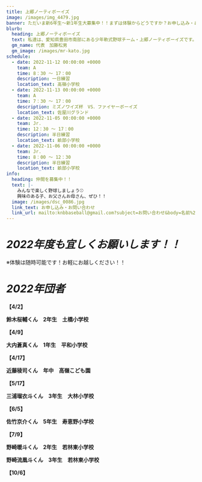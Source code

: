 ```yaml
---
title: 上郷ノーティボーイズ
image: /images/img_4479.jpg
banner: ただいま新6年生～新1年生大募集中！！まずは体験からどうですか？お申し込み・お問い合わせはお気軽にどうぞ！！
blurb:
  heading: 上郷ノーティボーイズ
  text: 私達は、愛知県豊田市南部にある少年軟式野球チーム・上郷ノーティボーイズです。野球を愛する少年・少女達の夢を育み、軟式野球を正しく指導し、体力向上と礼儀を養成します。また、親友同士の友情と交歓の場を与え、規則正しい明朗な少年・少女を育成することを目的としています。
  gm_name: 代表　加藤松男
  gm_image: /images/mr-kato.jpg
schedule:
  - date: 2022-11-12 00:00:00 +0000
    team: A
    time: 8：30 ～ 17：00
    description: 一日練習
    location_text: 高嶺小学校
  - date: 2022-11-13 00:00:00 +0000
    team: A
    time: 7：30 ～ 17：00
    description: ミズノワイズ杯　VS．ファイヤーボーイズ
    location_text: 佐屋川グランド
  - date: 2022-11-05 00:00:00 +0000
    team: Jr.
    time: 12：30 ～ 17：00
    description: 半日練習
    location_text: 畝部小学校
  - date: 2022-11-06 00:00:00 +0000
    team: Jr.
    time: 8：00 ～ 12：30
    description: 半日練習
    location_text: 畝部小学校
info:
  heading: 仲間を募集中！！
  text: |-
    みんなで楽しく野球しましょう⚾
    興味のある子、お父さんお母さん、ぜひ！！
  image: /images/dsc_0086.jpg
  link_text: お申し込み・お問い合わせ
  link_url: mailto:knbbaseball@gmail.com?subject=お問い合わせ&body=名前%20%3A%0D%0Aふりがな%20%3A%0D%0A電話%20%3A%0D%0A学校名%20%3A%0D%0A学年%20%3A%0D%0Aお問い合せ内容%20%3A（例、体験・見学・入団希望）
---
```

# ***2022年度も宜しくお願いします！！***

※体験は随時可能です！お軽にお越しください！！

# ***2022年団者***



**【4/2】**

**鈴木桜輔くん　2年生　土橋小学校**

**【4/9】**

**大内蒼真くん　1年生　平和小学校**

**【4/17】**

**近藤稜司くん　年中　高嶺こども園**

**【5/17】**

**三浦瑠衣斗くん　3年生　大林小学校**

**【6/5】**

**佐竹京介くん　5年生　寿恵野小学校**

**【7/9】**

**野崎暖斗くん　2年生　若林東小学校**

**野崎流凰斗くん　3年生　若林東小学校**

**【10/6】**